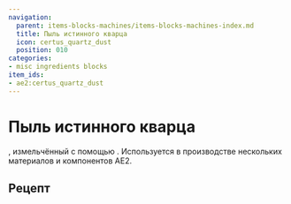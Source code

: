 ```yaml
---
navigation:
  parent: items-blocks-machines/items-blocks-machines-index.md
  title: Пыль истинного кварца
  icon: certus_quartz_dust
  position: 010
categories:
- misc ingredients blocks
item_ids:
- ae2:certus_quartz_dust
---
```


# Пыль истинного кварца

<ItemImage id="certus_quartz_dust" scale="4" />

<ItemLink id="certus_quartz_crystal" />, измельчённый с помощью <ItemLink id="inscriber" />. Используется в производстве нескольких материалов и компонентов AE2.

## Рецепт

<RecipeFor id="certus_quartz_dust" />